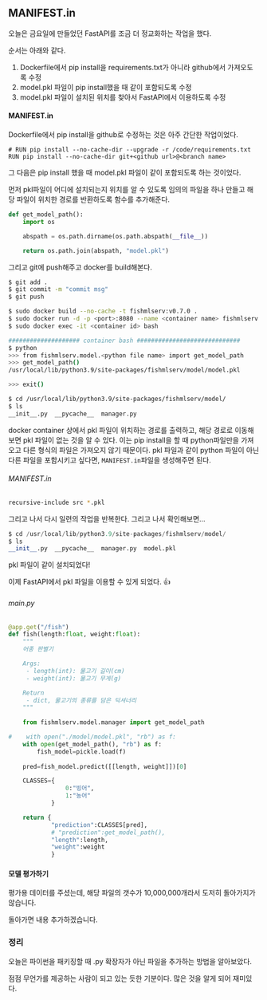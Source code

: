 ## MANIFEST.in

오늘은 금요일에 만들었던 FastAPI를 조금 더 정교화하는 작업을 했다.

순서는 아래와 같다.

1. Dockerfile에서 pip install을 requirements.txt가 아니라 github에서 가져오도록 수정
2. model.pkl 파일이 pip install했을 때 같이 포함되도록 수정
3. model.pkl 파일이 설치된 위치를 찾아서 FastAPI에서 이용하도록 수정

#### MANIFEST.in

Dockerfile에서 pip install을 github로 수정하는 것은 아주 간단한 작업이었다.
```
# RUN pip install --no-cache-dir --upgrade -r /code/requirements.txt
RUN pip install --no-cache-dir git+<github url>@<branch name>
```

그 다음은 pip install 했을 때 model.pkl 파일이 같이 포함되도록 하는 것이었다.

먼저 pkl파일이 어디에 설치되는지 위치를 알 수 있도록 임의의 파일을 하나 만들고 해당 파일이 위치한 경로를 반환하도록 함수를 추가해준다.
```python
def get_model_path():
    import os

    abspath = os.path.dirname(os.path.abspath(__file__))

    return os.path.join(abspath, "model.pkl")
```

그리고 git에 push해주고 docker를 build해본다.

```bash
$ git add .
$ git commit -m "commit msg"
$ git push

$ sudo docker build --no-cache -t fishmlserv:v0.7.0 .
$ sudo docker run -d -p <port>:8080 --name <container name> fishmlserv:v0.7.0
$ sudo docker exec -it <container id> bash

#################### container bash #############################
$ python
>>> from fishmlserv.model.<python file name> import get_model_path
>>> get_model_path()
/usr/local/lib/python3.9/site-packages/fishmlserv/model/model.pkl

>>> exit()

$ cd /usr/local/lib/python3.9/site-packages/fishmlserv/model/
$ ls
__init__.py  __pycache__  manager.py 
```
docker container 상에서 pkl 파일이 위치하는 경로를 출력하고, 해당 경로로 이동해보면 pkl 파일이 없는 것을 알 수 있다. 이는 pip install을 할 때 python파일만을 가져오고 다른 형식의 파일은 가져오지 않기 때문이다. pkl 파일과 같이 python 파일이 아닌 다른 파일을 포함시키고 싶다면, `MANIFEST.in`파일을 생성해주면 된다. 

###### MANIFEST.in
```bash
recursive-include src *.pkl
```

그리고 나서 다시 일련의 작업을 반복한다. 그리고 나서 확인해보면...
```python
$ cd /usr/local/lib/python3.9/site-packages/fishmlserv/model/
$ ls
__init__.py  __pycache__  manager.py  model.pkl
```
pkl 파일이 같이 설치되었다!

이제 FastAPI에서 pkl 파일을 이용할 수 있게 되었다. 👍

###### main.py
```python
@app.get("/fish")
def fish(length:float, weight:float):
    """
    어종 판별기

    Args:
     - length(int): 물고기 길이(cm)
     - weight(int): 물고기 무게(g)

    Return
     - dict, 물고기의 종류를 담은 딕셔너리
    """
    
    from fishmlserv.model.manager import get_model_path

#    with open("./model/model.pkl", "rb") as f:
    with open(get_model_path(), "rb") as f:
        fish_model=pickle.load(f)
        
    pred=fish_model.predict([[length, weight]])[0]

    CLASSES={
                0:"빙어",
                1:"농어"
            }

    return {
            "prediction":CLASSES[pred],
            # "prediction":get_model_path(),
            "length":length,
            "weight":weight
            }
```

#### 모델 평가하기

평가용 데이터를 주셨는데, 해당 파일의 갯수가 10,000,000개라서 도저히 돌아가지가 않습니다.



돌아가면 내용 추가하겠습니다.


### 정리

오늘은 파이썬을 패키징할 때 .py 확장자가 아닌 파일을 추가하는 방법을 알아보았다.

점점 무언가를 제공하는 사람이 되고 있는 듯한 기분이다. 많은 것을 알게 되어 재미있다.
